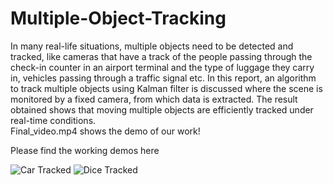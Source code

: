 # Multiple-Object-Tracking
In many real-life situations, multiple objects need to be detected and tracked, like cameras that
have a track of the people passing through the check-in counter in an airport terminal and the
type of luggage they carry in, vehicles passing through a traffic signal etc. In this report, an
algorithm to track multiple objects using Kalman filter is discussed where the scene is monitored
by a fixed camera, from which data is extracted. The result obtained shows that moving multiple
objects are efficiently tracked under real-time conditions. <br>
Final_video.mp4 shows the demo of our work!

Please find the working demos here

![Car Tracked](https://github.com/fatwir/Multiple-Object-Tracking/assets/81345858/409c826b-c8ad-411d-9377-695aac99e946)
![Dice Tracked](https://github.com/fatwir/Multiple-Object-Tracking/assets/81345858/c6c45268-f5c0-4be5-9c5f-dfd373bb9c1b)
